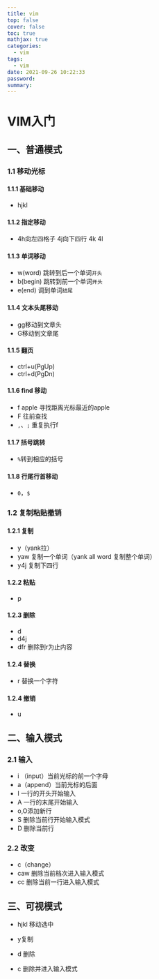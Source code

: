 ```yaml
---
title: vim
top: false
cover: false
toc: true
mathjax: true
categories:
  - vim
tags:
  - vim
date: 2021-09-26 10:22:33
password:
summary:
---
```


# VIM入门

## 一、普通模式

### 1.1 移动光标

#### 1.1.1 基础移动

* hjkl 

#### 1.1.2 指定移动

* 4h向左四格子 4j向下四行 4k 4l 

#### 1.1.3 单词移动

* w(word) 跳转到后一个单词`开头`
* b(begin) 跳转到前一个单词`开头`
* e(end) 调到单词`结尾`

#### 1.1.4 文本头尾移动

* gg移动到文章头
* G移动到文章尾

#### 1.1.5 翻页

* ctrl+u(PgUp)
* ctrl+d(PgDn)

#### 1.1.6 find 移动

* f apple 寻找距离光标最近的apple
* F 往前查找
* `,`、`;` 重复执行f

#### 1.1.7 括号跳转

* `%`转到相应的括号

#### 1.1.8 行尾行首移动

* `0`，`$`

### 1.2 复制粘贴撤销

#### 1.2.1 复制 

* y（yank拉）
* yaw 复制一个单词（yank all word 复制整个单词）
* y4j 复制下四行

#### 1.2.2 粘贴

* p

#### 1.2.3 删除

* d
* d4j
* dfr 删除到r为止内容

#### 1.2.4 替换

* r 替换一个字符

#### 1.2.4 撤销

* u

## 二、输入模式

### 2.1 输入 

* i （input）当前光标的前一个字母
* a（append）当前光标的后面
* I 一行的开头开始输入
* A 一行的末尾开始输入
* o,O添加新行
* S 删除当前行开始输入模式
* D 删除当前行

### 2.2 改变

* c（change）
* caw 删除当前档次进入输入模式
* cc 删除当前一行进入输入模式

## 三、可视模式

* hjkl 移动选中

* y复制
* d 删除
* c 删除并进入输入模式
